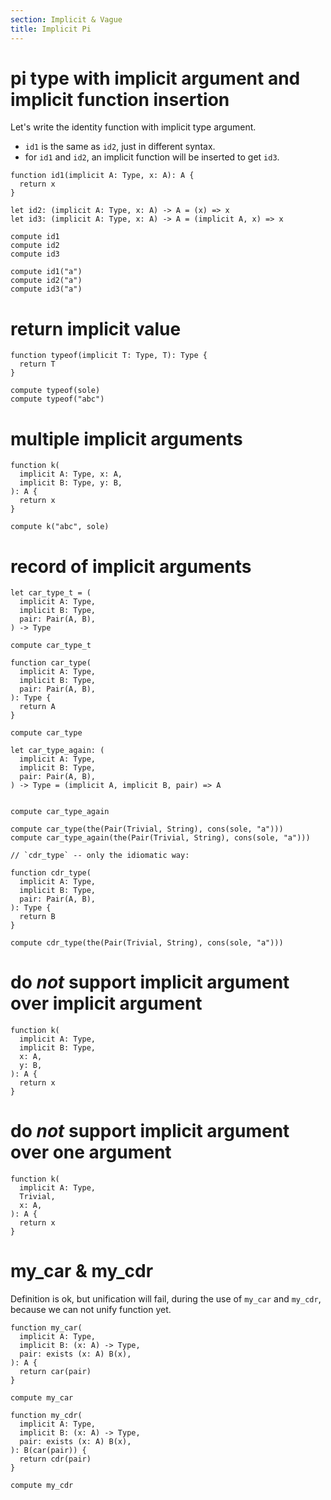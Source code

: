 ```yaml
---
section: Implicit & Vague
title: Implicit Pi
---
```


# pi type with implicit argument and implicit function insertion

Let's write the identity function with implicit type argument.

- `id1` is the same as `id2`, just in different syntax.
- for `id1` and `id2`, an implicit function will be inserted to get `id3`.

```cicada
function id1(implicit A: Type, x: A): A {
  return x
}

let id2: (implicit A: Type, x: A) -> A = (x) => x
let id3: (implicit A: Type, x: A) -> A = (implicit A, x) => x

compute id1
compute id2
compute id3

compute id1("a")
compute id2("a")
compute id3("a")
```

# return implicit value

```cicada
function typeof(implicit T: Type, T): Type {
  return T
}

compute typeof(sole)
compute typeof("abc")
```

# multiple implicit arguments

```cicada
function k(
  implicit A: Type, x: A,
  implicit B: Type, y: B,
): A {
  return x
}

compute k("abc", sole)
```

# record of implicit arguments

```cicada
let car_type_t = (
  implicit A: Type,
  implicit B: Type,
  pair: Pair(A, B),
) -> Type

compute car_type_t

function car_type(
  implicit A: Type,
  implicit B: Type,
  pair: Pair(A, B),
): Type {
  return A
}

compute car_type

let car_type_again: (
  implicit A: Type,
  implicit B: Type,
  pair: Pair(A, B),
) -> Type = (implicit A, implicit B, pair) => A


compute car_type_again

compute car_type(the(Pair(Trivial, String), cons(sole, "a")))
compute car_type_again(the(Pair(Trivial, String), cons(sole, "a")))

// `cdr_type` -- only the idiomatic way:

function cdr_type(
  implicit A: Type,
  implicit B: Type,
  pair: Pair(A, B),
): Type {
  return B
}

compute cdr_type(the(Pair(Trivial, String), cons(sole, "a")))
```

# do _not_ support implicit argument over implicit argument

```cicada counterexample
function k(
  implicit A: Type,
  implicit B: Type,
  x: A,
  y: B,
): A {
  return x
}
```

# do _not_ support implicit argument over one argument

```cicada counterexample
function k(
  implicit A: Type,
  Trivial,
  x: A,
): A {
  return x
}
```

# my_car & my_cdr

Definition is ok, but unification will fail, during the use of `my_car` and `my_cdr`,
because we can not unify function yet.

```cicada
function my_car(
  implicit A: Type,
  implicit B: (x: A) -> Type,
  pair: exists (x: A) B(x),
): A {
  return car(pair)
}

compute my_car

function my_cdr(
  implicit A: Type,
  implicit B: (x: A) -> Type,
  pair: exists (x: A) B(x),
): B(car(pair)) {
  return cdr(pair)
}

compute my_cdr
```
